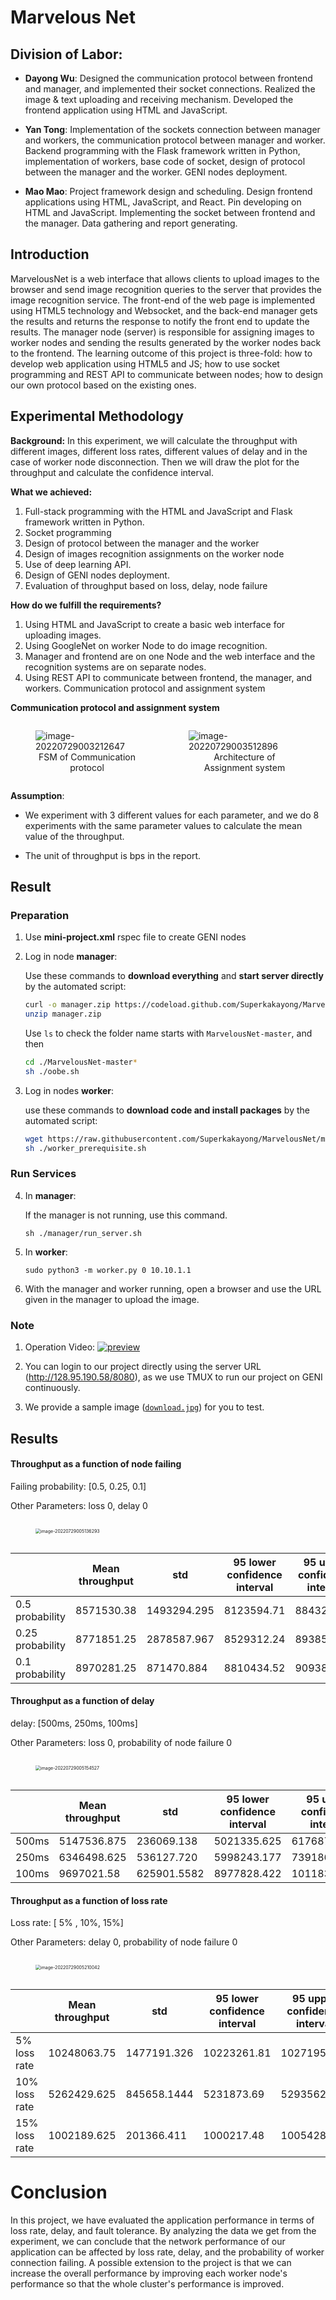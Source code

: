 # Marvelous Net
## Division of Labor:

- **Dayong Wu**: Designed the communication protocol between frontend and manager, and implemented their socket connections. Realized the image & text uploading and receiving mechanism. Developed the frontend application using HTML and JavaScript.

- **Yan Tong**: Implementation of the sockets connection between manager and workers, the communication protocol between manager and worker. Backend programming with the Flask framework written in Python, implementation of workers, base code of socket, design of protocol between the manager and the worker. GENI nodes deployment.

- **Mao Mao**: Project framework design and scheduling. Design frontend applications using HTML, JavaScript, and React. Pin developing on HTML and JavaScript. Implementing the socket between frontend and the manager. Data gathering and report generating.

## Introduction

MarvelousNet is a web interface that allows clients to upload images to the browser and send image recognition queries to the server that provides the image recognition service. The front-end of the web page is implemented using HTML5 technology and Websocket, and the back-end manager gets the results and returns the response to notify the front end to update the results. The manager node (server) is responsible for assigning images to worker nodes and sending the results generated by the worker nodes back to the frontend. The learning outcome of this project is three-fold: how to develop web application using HTML5 and JS; how to use socket programming and REST API to communicate between nodes; how to design our own protocol based on the existing ones.

## Experimental Methodology

**Background:**
In this experiment, we will calculate the throughput with different images, different loss rates, different values of delay and in the case of worker node disconnection. Then we will draw the plot for the throughput and calculate the confidence interval.

**What we achieved:**
1. Full-stack programming with the HTML and JavaScript and Flask framework written in Python.
2. Socket programming 
3. Design of protocol between the manager and the worker 
4. Design of images recognition assignments on the worker node 
5. Use of deep learning API. 
6. Design of GENI nodes deployment. 
7. Evaluation of throughput based on loss, delay, node failure

**How do we fulfill the requirements?**
1. Using HTML and JavaScript to create a basic web interface for uploading images.
2. Using GoogleNet on worker Node to do image recognition.
3. Manager and frontend are on one Node and the web interface and the recognition systems are on separate nodes.
4. Using REST API to communicate between frontend, the manager, and workers.
Communication protocol and assignment system

**Communication protocol and assignment system**

<div style="display: flex">
<figure>
    <img src="README.sources/fsm.png" alt="image-20220729003212647"/>
    <figcaption style="text-align: center;">FSM of Communication protocol</figcaption>
</figure>
<figure>
    <img src="README.sources/architecture.png" alt="image-20220729003512896"/>
    <figcaption style="text-align: center;">Architecture of Assignment system</figcaption>
</figure>
</div>

**Assumption**:

- We experiment with 3 different values for each parameter, and we do 8 experiments with the same parameter values to calculate the mean value of the throughput.

- The unit of throughput is bps in the report.

## Result

### Preparation

1. Use **mini-project.xml** rspec file to create GENI nodes    
2. Log in node **manager**:

   Use these commands to **download everything** and **start server directly** by the automated script:

   ```bash
   curl -o manager.zip https://codeload.github.com/Superkakayong/MarvelousNet/zip/refs/heads/master
   unzip manager.zip
   ```

   Use `ls` to check the folder name starts with `MarvelousNet-master`, and then

   ```bash
   cd ./MarvelousNet-master*
   sh ./oobe.sh
   ```

3. Log in nodes **worker**:   
   
   use these commands to **download code and install packages** by the automated script:
   
   ```bash
   wget https://raw.githubusercontent.com/Superkakayong/MarvelousNet/master/worker/worker_prerequisite.sh
   sh ./worker_prerequisite.sh
   ```

### Run Services

4. In **manager**:

   If the manager is not running, use this command.

   `sh ./manager/run_server.sh`    
5. In **worker**:

   `sudo python3 -m worker.py 0 10.10.1.1`    

6. With the manager and worker running, open a browser and use the URL given in the manager to upload the image.   

### Note   
1. Operation Video: 
[![preview](README.sources/preview.png)](https://drive.google.com/file/d/1IKpR6r3nQ2MJrzjYgmSrdCZ8EPD-4j5E/view?usp=share_link)

2. You can login to our project directly using the server URL (http://128.95.190.58/8080), as we use TMUX to run our project on GENI continuously.

3. We provide a sample image ([`download.jpg`](./download.jpg)) for you to test.


## Results

#### Throughput as a function of node failing

Failing probability: [0.5, 0.25, 0.1]

Other Parameters: loss 0, delay 0

<div style="display: flex">
<figure>
    <img src="README.sources/fail.png" alt="image-20220729005136293" style="zoom:50%;" />
</figure>
</div>

|                 | Mean throughput | std         | 95 lower confidence interval | 95 upper confidence interval |
| --------------- | --------------- | ----------- | ---------------------------- | ---------------------------- |
| 0.5 probability | 8571530.38     | 1493294.295 | 8123594.71                  | 8843256.30                  |
| 0.25 probability | 8771851.25     | 2878587.967 | 8529312.24                  | 8938541.42                  |
| 0.1 probability | 8970281.25     | 871470.884 | 8810434.52                  | 9093854.65                  |

#### Throughput as a function of delay

delay: [500ms, 250ms, 100ms]

Other Parameters: loss 0, probability of node failure 0

<div style="display: flex">
<figure>
    <img src="README.sources/delay.png" alt="image-20220729005154527" style="zoom:50%;" />
</figure>
</div>

|       | Mean throughput | std         | 95 lower confidence interval | 95 upper confidence interval |
| ----- | --------------- | ----------- | ---------------------------- | ---------------------------- |
| 500ms | 5147536.875 | 236069.138 | 5021335.625 | 6176872.017
| 250ms | 6346498.625 | 536127.720 | 5998243.177 | 7391865.517
| 100ms | 9697021.58 | 625901.5582 | 8977828.422 | 10118324.633

#### Throughput as a function of loss rate

Loss rate: [ 5% , 10%, 15%]

Other Parameters: delay 0, probability of node failure 0

<div style="display: flex">
<figure>
    <img src="README.sources/loss.png" alt="image-20220729005210042" style="zoom:50%;" />
</figure>
</div>

|                | Mean throughput | std         | 95 lower confidence interval | 95 upper confidence interval |
| -------------- | --------------- | ----------- | ---------------------------- | ---------------------------- |
| 5% loss  rate | 10248063.75 | 1477191.326 | 10223261.81 | 10271956.25 
| 10% loss  rate | 5262429.625 | 845658.1444 | 5231873.69 | 5293562.125
| 15% loss  rate | 1002189.625 | 201366.411 | 1000217.48  | 1005428.122

# Conclusion

In this project, we have evaluated the application performance in terms of loss rate, delay, and fault tolerance. By analyzing the data we get from the experiment, we can conclude that the network performance of our application can be affected by loss rate, delay, and the probability of worker connection failing. A possible extension to the project is that we can increase the overall performance by improving each worker node's performance so that the whole cluster's performance is improved.